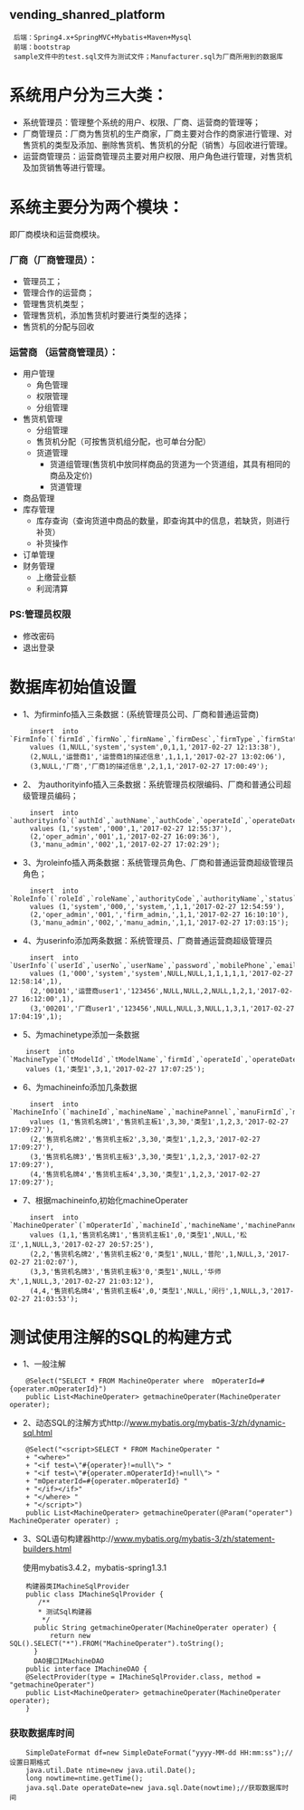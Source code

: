 vending_shanred_platform 
--------

     后端：Spring4.x+SpringMVC+Mybatis+Maven+Mysql 
     前端：bootstrap 
     sample文件中的test.sql文件为测试文件；Manufacturer.sql为厂商所用到的数据库

# 系统用户分为三大类： 
- 系统管理员：管理整个系统的用户、权限、厂商、运营商的管理等；
- 厂商管理员：厂商为售货机的生产商家，厂商主要对合作的商家进行管理、对售货机的类型及添加、删除售货机、售货机的分配（销售）与回收进行管理。
- 运营商管理员：运营商管理员主要对用户权限、用户角色进行管理，对售货机及加货销售等进行管理。
 
# 系统主要分为两个模块： 
  即厂商模块和运营商模块。
### 厂商（厂商管理员）：
 - 管理员工；
 - 管理合作的运营商；
 - 管理售货机类型；
 - 管理售货机，添加售货机时要进行类型的选择；
 - 售货机的分配与回收

### 运营商 （运营商管理员）：
 * 用户管理
     * 角色管理
     * 权限管理
     * 分组管理
 * 售货机管理
     * 分组管理
     * 售货机分配（可按售货机组分配，也可单台分配）
     * 货道管理 
        - 货道组管理(售货机中放同样商品的货道为一个货道组，其具有相同的商品及定价)
        - 货道管理
 * 商品管理 
 * 库存管理
     * 库存查询（查询货道中商品的数量，即查询其中的信息，若缺货，则进行补货）
     * 补货操作
 * 订单管理
 * 财务管理
     * 上缴营业额
     * 利润清算
    
### PS:管理员权限
 * 修改密码
 * 退出登录

# 数据库初始值设置

 * 1、为firminfo插入三条数据：(系统管理员公司、厂商和普通运营商)
```
     insert  into `FirmInfo`(`firmId`,`firmNo`,`firmName`,`firmDesc`,`firmType`,`firmStatus`,`operateId`,`operateDate`) 
     values (1,NULL,'system','system',0,1,1,'2017-02-27 12:13:38'),
     (2,NULL,'运营商1','运营商1的描述信息',1,1,1,'2017-02-27 13:02:06'),
     (3,NULL,'厂商','厂商1的描述信息',2,1,1,'2017-02-27 17:00:49');

```	
* 2、 为authorityinfo插入三条数据：系统管理员权限编码、厂商和普通公司超级管理员编码；
```
     insert  into `authorityinfo`(`authId`,`authName`,`authCode`,`operateId`,`operateDate`) 
     values (1,'system','000',1,'2017-02-27 12:55:37'),
     (2,'oper_admin','001',1,'2017-02-27 16:09:36'),
     (3,'manu_admin','002',1,'2017-02-27 17:02:29');
```    
* 3、为roleinfo插入两条数据：系统管理员角色、厂商和普通运营商超级管理员角色；
```	
     insert  into `RoleInfo`(`roleId`,`roleName`,`authorityCode`,`authorityName`,`status`,`operateId`,`operateDate`)
     values (1,'system','000,','system,',1,1,'2017-02-27 12:54:59'),
     (2,'oper_admin','001,','firm_admin,',1,1,'2017-02-27 16:10:10'),
     (3,'manu_admin','002,','manu_admin,',1,1,'2017-02-27 17:03:15');
```
* 4、为userinfo添加两条数据：系统管理员、厂商普通运营商超级管理员
```
     insert  into `UserInfo`(`userId`,`userNo`,`userName`,`password`,`mobilePhone`,`email`,`roleId`,`groupId`,`status`,`firmId`,`parentUserId`,`operateDate`,`operateId`)
     values (1,'000','system','system',NULL,NULL,1,1,1,1,1,'2017-02-27 12:58:14',1),
     (2,'00101','运营商user1','123456',NULL,NULL,2,NULL,1,2,1,'2017-02-27 16:12:00',1),
     (3,'00201','厂商user1','123456',NULL,NULL,3,NULL,1,3,1,'2017-02-27 17:04:19',1);

```    
* 5、为machinetype添加一条数据
```
    insert  into `MachineType`(`tModelId`,`tModelName`,`firmId`,`operateId`,`operateDate`) 
    values (1,'类型1',3,1,'2017-02-27 17:07:25');
```
* 6、为machineinfo添加几条数据
```
     insert  into `MachineInfo`(`machineId`,`machineName`,`machinePannel`,`manuFirmId`,`machinePrice`,`tModelName`,`manuMachineStatus`,`operFirmId`,`operateId`,`operateDate`) 
     values (1,'售货机名牌1','售货机主板1',3,30,'类型1',1,2,3,'2017-02-27 17:09:27'),
     (2,'售货机名牌2','售货机主板2',3,30,'类型1',1,2,3,'2017-02-27 17:09:27'),
     (3,'售货机名牌3','售货机主板3',3,30,'类型1',1,2,3,'2017-02-27 17:09:27'),
     (4,'售货机名牌4','售货机主板4',3,30,'类型1',1,2,3,'2017-02-27 17:09:27');
```
* 7、根据machineinfo,初始化machineOperater
```
     insert  into `MachineOperater`(`mOperaterId`,`machineId`,'machineName','machinePannel','machineAssign`,`tModelName`,`userId`,`machineAddress`,`machineStatus`,`groupId`,`operateId`,`operateDate`) 
     values (1,1,'售货机名牌1','售货机主板1',0,'类型1',NULL,'松江',1,NULL,3,'2017-02-27 20:57:25'),
     (2,2,'售货机名牌2','售货机主板2'0,'类型1',NULL,'普陀',1,NULL,3,'2017-02-27 21:02:07'),
     (3,3,'售货机名牌3','售货机主板3'0,'类型1',NULL,'华师大',1,NULL,3,'2017-02-27 21:03:12'),
     (4,4,'售货机名牌4','售货机主板4',0,'类型1',NULL,'闵行',1,NULL,3,'2017-02-27 21:03:53');
```
# 测试使用注解的SQL的构建方式
* 1、一般注解
```
    @Select("SELECT * FROM MachineOperater where  mOperaterId=#{operater.mOperaterId}")
    public List<MachineOperater> getmachineOperater(MachineOperater operater);

```
* 2、动态SQL的注解方式http://www.mybatis.org/mybatis-3/zh/dynamic-sql.html
```
    @Select("<script>SELECT * FROM MachineOperater "
    + "<where>"
    + "<if test=\"#{operater}!=null\"> "
    + "<if test=\"#{operater.mOperaterId}!=null\"> "
    + "mOperaterId=#{operater.mOperaterId} "
    + "</if></if>"
    + "</where> "
    + "</script>")
    public List<MachineOperater> getmachineOperater(@Param("operater") MachineOperater operater) ;
```
* 3、SQL语句构建器http://www.mybatis.org/mybatis-3/zh/statement-builders.html
     
     使用mybatis3.4.2，mybatis-spring1.3.1
```
    构建器类IMachineSqlProvider
    public class IMachineSqlProvider {
       /**
       * 测试Sql构建器
        */
      public String getmachineOperater(MachineOperater operater) {
          return new SQL().SELECT("*").FROM("MachineOperater").toString();
      }
      DAO接口IMachineDAO
    public interface IMachineDAO {
    @SelectProvider(type = IMachineSqlProvider.class, method = "getmachineOperater")
    public List<MachineOperater> getmachineOperater(MachineOperater operater);
    }
```

### 获取数据库时间
```
    SimpleDateFormat df=new SimpleDateFormat("yyyy-MM-dd HH:mm:ss");// 设置日期格式
    java.util.Date ntime=new java.util.Date();   
    long nowtime=ntime.getTime();   
    java.sql.Date operateDate=new java.sql.Date(nowtime);//获取数据库时间
```
